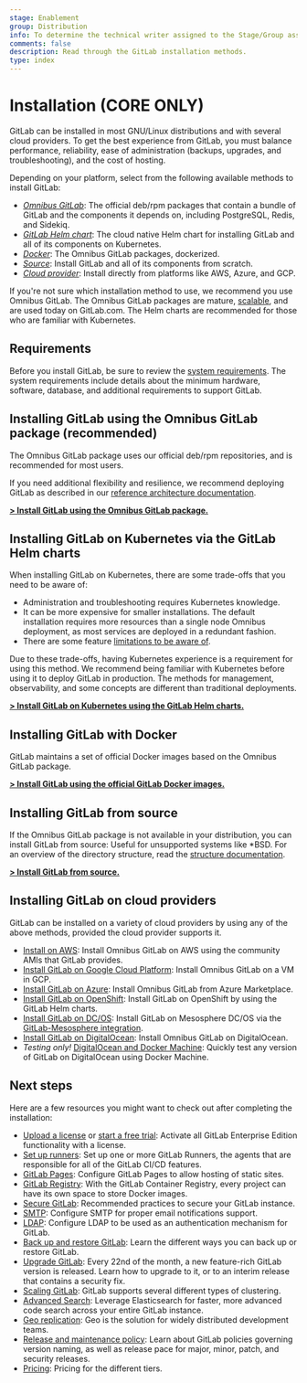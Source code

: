 ```yaml
---
stage: Enablement
group: Distribution
info: To determine the technical writer assigned to the Stage/Group associated with this page, see https://about.gitlab.com/handbook/engineering/ux/technical-writing/#assignments
comments: false
description: Read through the GitLab installation methods.
type: index
---
```


# Installation **(CORE ONLY)**

GitLab can be installed in most GNU/Linux distributions and with several
cloud providers. To get the best experience from GitLab, you must balance
performance, reliability, ease of administration (backups, upgrades, and
troubleshooting), and the cost of hosting.

Depending on your platform, select from the following available methods to
install GitLab:

- [_Omnibus GitLab_](#installing-gitlab-using-the-omnibus-gitlab-package-recommended):
  The official deb/rpm packages that contain a bundle of GitLab and the
  components it depends on, including PostgreSQL, Redis, and Sidekiq.
- [_GitLab Helm chart_](#installing-gitlab-on-kubernetes-via-the-gitlab-helm-charts):
  The cloud native Helm chart for installing GitLab and all of its components
  on Kubernetes.
- [_Docker_](#installing-gitlab-with-docker): The Omnibus GitLab packages,
  dockerized.
- [_Source_](#installing-gitlab-from-source): Install GitLab and all of its
  components from scratch.
- [_Cloud provider_](#installing-gitlab-on-cloud-providers): Install directly
  from platforms like AWS, Azure, and GCP.

If you're not sure which installation method to use, we recommend you use
Omnibus GitLab. The Omnibus GitLab packages are mature,
[scalable](../administration/reference_architectures/index.md), and are used
today on GitLab.com. The Helm charts are recommended for those who are familiar
with Kubernetes.

## Requirements

Before you install GitLab, be sure to review the [system requirements](requirements.md).
The system requirements include details about the minimum hardware, software,
database, and additional requirements to support GitLab.

## Installing GitLab using the Omnibus GitLab package (recommended)

The Omnibus GitLab package uses our official deb/rpm repositories, and is
recommended for most users.

If you need additional flexibility and resilience, we recommend deploying
GitLab as described in our [reference architecture documentation](../administration/reference_architectures/index.md).

[**> Install GitLab using the Omnibus GitLab package.**](https://about.gitlab.com/install/)

## Installing GitLab on Kubernetes via the GitLab Helm charts

When installing GitLab on Kubernetes, there are some trade-offs that you
need to be aware of:

- Administration and troubleshooting requires Kubernetes knowledge.
- It can be more expensive for smaller installations. The default installation
  requires more resources than a single node Omnibus deployment, as most services
  are deployed in a redundant fashion.
- There are some feature [limitations to be aware of](https://docs.gitlab.com/charts/#limitations).

Due to these trade-offs, having Kubernetes experience is a requirement for
using this method. We recommend being familiar with Kubernetes before using it
to deploy GitLab in production. The methods for management, observability, and
some concepts are different than traditional deployments.

[**> Install GitLab on Kubernetes using the GitLab Helm charts.**](https://docs.gitlab.com/charts/)

## Installing GitLab with Docker

GitLab maintains a set of official Docker images based on the Omnibus GitLab
package.

[**> Install GitLab using the official GitLab Docker images.**](docker.md)

## Installing GitLab from source

If the Omnibus GitLab package is not available in your distribution, you can
install GitLab from source: Useful for unsupported systems like \*BSD. For an
overview of the directory structure, read the [structure documentation](installation.md#gitlab-directory-structure).

[**> Install GitLab from source.**](installation.md)

## Installing GitLab on cloud providers

GitLab can be installed on a variety of cloud providers by using any of
the above methods, provided the cloud provider supports it.

- [Install on AWS](aws/index.md): Install Omnibus GitLab on AWS using the community AMIs that GitLab provides.
- [Install GitLab on Google Cloud Platform](google_cloud_platform/index.md): Install Omnibus GitLab on a VM in GCP.
- [Install GitLab on Azure](azure/index.md): Install Omnibus GitLab from Azure Marketplace.
- [Install GitLab on OpenShift](https://docs.gitlab.com/charts/installation/cloud/openshift.html): Install GitLab on OpenShift by using the GitLab Helm charts.
- [Install GitLab on DC/OS](https://d2iq.com/blog/gitlab-dcos): Install GitLab on Mesosphere DC/OS via the [GitLab-Mesosphere integration](https://about.gitlab.com/blog/2016/09/16/announcing-gitlab-and-mesosphere/).
- [Install GitLab on DigitalOcean](https://about.gitlab.com/blog/2016/04/27/getting-started-with-gitlab-and-digitalocean/): Install Omnibus GitLab on DigitalOcean.
- _Testing only!_ [DigitalOcean and Docker Machine](digitaloceandocker.md):
  Quickly test any version of GitLab on DigitalOcean using Docker Machine.

## Next steps

Here are a few resources you might want to check out after completing the
installation:

- [Upload a license](../user/admin_area/license.md)  or [start a free trial](https://about.gitlab.com/free-trial/):
  Activate all GitLab Enterprise Edition functionality with a license.
- [Set up runners](https://docs.gitlab.com/runner/): Set up one or more GitLab
  Runners, the agents that are responsible for all of the GitLab CI/CD features.
- [GitLab Pages](../administration/pages/index.md): Configure GitLab Pages to
  allow hosting of static sites.
- [GitLab Registry](../administration/packages/container_registry.md): With the
  GitLab Container Registry, every project can have its own space to store Docker
  images.
- [Secure GitLab](../security/README.md#securing-your-gitlab-installation):
  Recommended practices to secure your GitLab instance.
- [SMTP](https://docs.gitlab.com/omnibus/settings/smtp.html): Configure SMTP
  for proper email notifications support.
- [LDAP](../administration/auth/ldap/index.md): Configure LDAP to be used as
  an authentication mechanism for GitLab.
- [Back up and restore GitLab](../raketasks/backup_restore.md): Learn the different
  ways you can back up or restore GitLab.
- [Upgrade GitLab](../update/README.md): Every 22nd of the month, a new feature-rich GitLab version
  is released. Learn how to upgrade to it, or to an interim release that contains a security fix.
- [Scaling GitLab](../administration/reference_architectures/index.md):
  GitLab supports several different types of clustering.
- [Advanced Search](../integration/elasticsearch.md): Leverage Elasticsearch for
  faster, more advanced code search across your entire GitLab instance.
- [Geo replication](../administration/geo/index.md):
  Geo is the solution for widely distributed development teams.
- [Release and maintenance policy](../policy/maintenance.md): Learn about GitLab
  policies governing version naming, as well as release pace for major, minor, patch,
  and security releases.
- [Pricing](https://about.gitlab.com/pricing/): Pricing for the different tiers.
